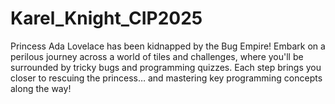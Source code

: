 # Karel_Knight_CIP2025
Princess Ada Lovelace has been kidnapped by the Bug Empire! Embark on a perilous journey across a world of tiles and challenges, where you'll be surrounded by tricky bugs and programming quizzes. Each step brings you closer to rescuing the princess… and mastering key programming concepts along the way!
